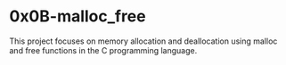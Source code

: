 # 0x0B-malloc_free

This project focuses on memory allocation and deallocation using malloc and free functions in the C programming language.
